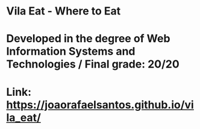 # Vila Eat - Where to Eat 
# Developed in the degree of Web Information Systems and Technologies / Final grade: 20/20
# Link: https://joaorafaelsantos.github.io/vila_eat/
